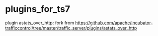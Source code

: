 # plugins_for_ts7

plugin astats_over_http:
fork from https://github.com/apache/incubator-trafficcontrol/tree/master/traffic_server/plugins/astats_over_http
